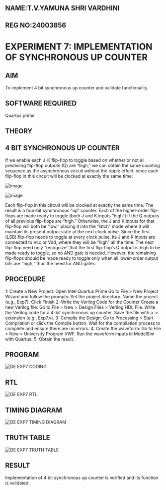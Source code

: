 ## NAME:T.V.YAMUNA SHRI VARDHINI
## REG NO:24003856
# EXPERIMENT 7: IMPLEMENTATION OF SYNCHRONOUS UP COUNTER

## AIM
To implement 4 bit synchronous up counter and validate functionality.

## SOFTWARE REQUIRED
Quartus prime

## THEORY

## 4 BIT SYNCHRONOUS UP COUNTER

If we enable each J-K flip-flop to toggle based on whether or not all preceding flip-flop outputs (Q) are “high,” we can obtain the same counting sequence as the asynchronous circuit without the ripple effect, since each flip-flop in this circuit will be clocked at exactly the same time:

![image](https://github.com/naavaneetha/SYNCHRONOUS-UP-COUNTER/assets/154305477/d5db3fa0-e413-404c-b80e-b2f39d82e7e8)

![image](https://github.com/naavaneetha/SYNCHRONOUS-UP-COUNTER/assets/154305477/52cb61eb-d04b-442d-810c-31185a68410b)

Each flip-flop in this circuit will be clocked at exactly the same time.
The result is a four-bit synchronous “up” counter. Each of the higher-order flip-flops are made ready to toggle (both J and K inputs “high”) if the Q outputs of all previous flip-flops are “high.”
Otherwise, the J and K inputs for that flip-flop will both be “low,” placing it into the “latch” mode where it will maintain its present output state at the next clock pulse.
Since the first (LSB) flip-flop needs to toggle at every clock pulse, its J and K inputs are connected to Vcc or Vdd, where they will be “high” all the time.
The next flip-flop need only “recognize” that the first flip-flop’s Q output is high to be made ready to toggle, so no AND gate is needed.
However, the remaining flip-flops should be made ready to toggle only when all lower-order output bits are “high,” thus the need for AND gates.

## PROCEDURE
 1: Create a New Project:
 Open Intel Quartus Prime
 Go to File > New Project Wizard and follow the prompts:
 Set the project directory.
 Name the project (e.g., Exp7).
 Click Finish
 2: Write the Verilog Code for the Counter
 Create a new Verilog file:
 Go to File > New > Design Files > Verilog HDL File.
 Write the Verilog code for a 4-bit synchronous up counter.
 Save the file with a .v extension (e.g., Exp7.v).
 3: Compile the Design:
 Go to Processing > Start Compilation or click the Compile button.
 Wait for the compilation process to complete and ensure there are no errors.
 4: Create the waveform:
 Go to File > New > University Program VWF.
 Run the waveform inputs in ModelSim with Quartus.
 5: Obtain the result.

## PROGRAM
![DE EXP7 CODING](https://github.com/user-attachments/assets/43a78df3-fb8a-43ab-bb3b-b12f87f965d2)


## RTL
![DE EXP7 RTL](https://github.com/user-attachments/assets/7aedac8a-febc-4713-b897-3216daf2eb62)

## TIMING DIAGRAM
![DE EXP7 TIMING DIAGRAM](https://github.com/user-attachments/assets/636c0f88-5d7c-42a8-8650-fb0d2ffb5a21)

## TRUTH TABLE
![DE EXP7 TRUTH TABLE](https://github.com/user-attachments/assets/cef243cb-76ee-4847-bcf7-9b442ee5d490)

## RESULT
 Implementation of 4 bit synchronous up counter is verified and its function is validated.
